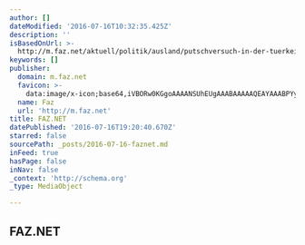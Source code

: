 ```yaml
---
author: []
dateModified: '2016-07-16T10:32:35.425Z'
description: ''
isBasedOnUrl: >-
  http://m.faz.net/aktuell/politik/ausland/putschversuch-in-der-tuerkei-sie-wollen-panik-im-volk-schueren-das-ist-doch-klar-14343308.html
keywords: []
publisher:
  domain: m.faz.net
  favicon: >-
    data:image/x-icon;base64,iVBORw0KGgoAAAANSUhEUgAAABAAAAAQEAYAAABPYyMiAAAABmJLR0T///////8JWPfcAAAACXBIWXMAAABIAAAASABGyWs+AAAAF0lEQVRIx2NgGAWjYBSMglEwCkbBSAcACBAAAeaR9cIAAAAASUVORK5CYII=
  name: Faz
  url: 'http://m.faz.net'
title: FAZ.NET
datePublished: '2016-07-16T19:20:40.670Z'
starred: false
sourcePath: _posts/2016-07-16-faznet.md
inFeed: true
hasPage: false
inNav: false
_context: 'http://schema.org'
_type: MediaObject

---
```

<article style=""><h1>FAZ.NET</h1></article>